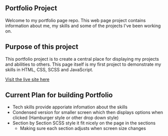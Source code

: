 ## Portfolio Project

Welcome to my portfolio page repo. This web page project contains information about me, my skills and some of the projects I've been working on.

## Purpose of this project

This portfolio project is to create a central place for displaying my projects and abilities to others. This page itself is my first project to demonstrate my skills in HTML, CSS, SCSS and JavaScript.

<a href="https://avocado955.github.io/">Visit the live site here</a>

## Current Plan for building Portfolio

- Tech skills provide apporiate infomation about the skills
- Condensed version for smaller screen which then displays options when clicked (Hamburger style or other drop down style)
- Section by Section SCSS style it fit nicely on the page in the sections
  - Making sure each section adjusts when screen size changes
